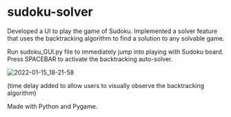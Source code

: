 # sudoku-solver

Developed a UI to play the game of Sudoku.
Implemented a solver feature that uses the backtracking algorithm to find a solution to any solvable game.

Run sudoku_GUI.py file to immediately jump into playing with Sudoku board. 
Press SPACEBAR to activate the backtracking auto-solver.


![2022-01-15_18-21-58](https://user-images.githubusercontent.com/39476859/149645077-5aae782e-23b3-4ef7-b545-ee0082282c5e.gif)

(time delay added to allow users to visually observe the backtracking algorithm)

Made with Python and Pygame. 

